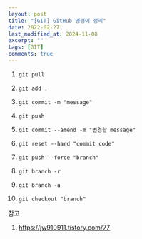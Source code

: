 ```yaml
---
layout: post
title: "[GIT] GitHub 명령어 정리"
date: 2022-02-27
last_modified_at: 2024-11-08
excerpt: ""
tags: [GIT]
comments: true
---
```


1. `git pull`

1. `git add .`

1. `git commit -m "message"`

1. `git push`

1. `git commit --amend -m "변경할 message"`

1. `git reset --hard "commit code"`

1. `git push --force "branch"`

1. `git branch -r`

1. `git branch -a`

1. `git checkout "branch"`

참고
1. <https://jw910911.tistory.com/77>